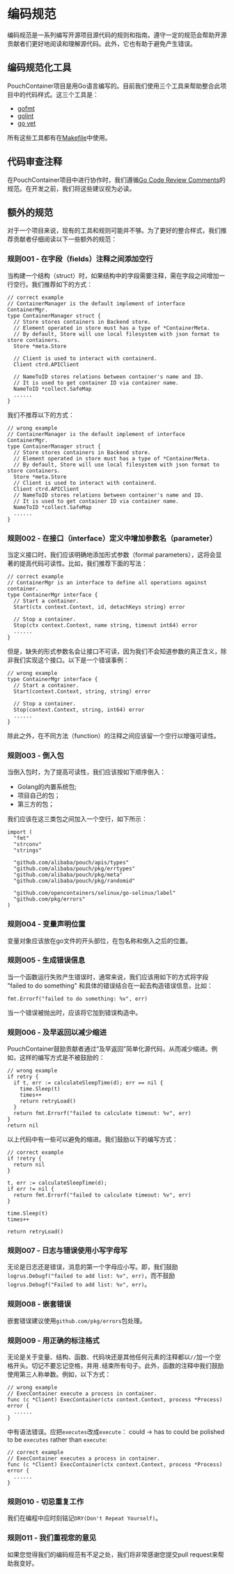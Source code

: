 # 编码规范

编码规范是一系列编写开源项目源代码的规则和指南。遵守一定的规范会帮助开源贡献者们更好地阅读和理解源代码。此外，它也有助于避免产生错误。

## 编码规范化工具

PouchContainer项目是用Go语言编写的。目前我们使用三个工具来帮助整合此项目中的代码样式。这三个工具是：

* [gofmt](https://golang.org/cmd/gofmt)
* [golint](https://github.com/golang/lint)
* [go vet](https://golang.org/cmd/vet/)

所有这些工具都有在[Makefile](../../Makefile)中使用。

## 代码审查注释

在PouchContainer项目中进行协作时，我们遵循[Go Code Review Comments](https://github.com/golang/go/wiki/CodeReviewComments)的规范。在开发之前，我们将这些建议视为必读。

## 额外的规范

对于一个项目来说，现有的工具和规则可能并不够。为了更好的整合样式，我们推荐贡献者仔细阅读以下一些额外的规范：

### 规则001 - 在字段（fields）注释之间添加空行

当构建一个结构（struct）时，如果结构中的字段需要注释，需在字段之间增加一行空行。我们推荐如下的方式：

``` golang
// correct example
// ContainerManager is the default implement of interface ContainerMgr.
type ContainerManager struct {
  // Store stores containers in Backend store.
  // Element operated in store must has a type of *ContainerMeta.
  // By default, Store will use local filesystem with json format to store containers.
  Store *meta.Store

  // Client is used to interact with containerd.
  Client ctrd.APIClient

  // NameToID stores relations between container's name and ID.
  // It is used to get container ID via container name.
  NameToID *collect.SafeMap
  ......
}
```

我们不推荐以下的方式：

```golang
// wrong example
// ContainerManager is the default implement of interface ContainerMgr.
type ContainerManager struct {
  // Store stores containers in Backend store.
  // Element operated in store must has a type of *ContainerMeta.
  // By default, Store will use local filesystem with json format to store containers.
  Store *meta.Store
  // Client is used to interact with containerd.
  Client ctrd.APIClient
  // NameToID stores relations between container's name and ID.
  // It is used to get container ID via container name.
  NameToID *collect.SafeMap
  ......
}
```

### 规则002 - 在接口（interface）定义中增加参数名（parameter）

当定义接口时，我们应该明确地添加形式参数（formal parameters），这将会显著的提高代码可读性。比如，我们推荐下面的写法：

``` golang
// correct example
// ContainerMgr is an interface to define all operations against container.
type ContainerMgr interface {
  // Start a container.
  Start(ctx context.Context, id, detachKeys string) error

  // Stop a container.
  Stop(ctx context.Context, name string, timeout int64) error
  ......
}
```

但是，缺失的形式参数名会让接口不可读，因为我们不会知道参数的真正含义，除非我们实现这个接口。以下是一个错误事例：


``` golang
// wrong example
type ContainerMgr interface {
  // Start a container.
  Start(context.Context, string, string) error

  // Stop a container.
  Stop(context.Context, string, int64) error
  ......
}

```
除此之外，在不同方法（function）的注释之间应该留一个空行以增强可读性。

### 规则003 - 倒入包

当倒入包时，为了提高可读性，我们应该按如下顺序倒入：

* Golang的内置系统包;
* 项目自己的包；
* 第三方的包；

我们应该在这三类包之间加入一个空行，如下所示：

``` golang
import (
  "fmt"
  "strconv"
  "strings"

  "github.com/alibaba/pouch/apis/types"
  "github.com/alibaba/pouch/pkg/errtypes"
  "github.com/alibaba/pouch/pkg/meta"
  "github.com/alibaba/pouch/pkg/randomid"

  "github.com/opencontainers/selinux/go-selinux/label"
  "github.com/pkg/errors"
)
```

### 规则004 - 变量声明位置

变量对象应该放在go文件的开头部位，在包名称和倒入之后的位置。

### 规则005 - 生成错误信息

当一个函数运行失败产生错误时，通常来说，我们应该用如下的方式将字段 "failed to do something" 和具体的错误结合在一起去构造错误信息，比如：

``` golang
fmt.Errorf("failed to do something: %v", err)
```

当一个错误被抛出时，应该将它加到错误构造中。

### 规则006 - 及早返回以减少缩进

PouchContainer鼓励贡献者通过“及早返回”简单化源代码，从而减少缩进。例如，这样的编写方式是不被鼓励的：

``` golang
// wrong example
if retry {
  if t, err := calculateSleepTime(d); err == nil {
    time.Sleep(t)
    times++
    return retryLoad()
  }
  return fmt.Errorf("failed to calculate timeout: %v", err)
}
return nil
```


以上代码中有一些可以避免的缩进。我们鼓励以下的编写方式：

``` golang
// correct example
if !retry {
  return nil
}

t, err := calculateSleepTime(d);
if err != nil {
  return fmt.Errorf("failed to calculate timeout: %v", err)
}

time.Sleep(t)
times++

return retryLoad()
```

### 规则007 - 日志与错误使用小写字母写

无论是日志还是错误，消息的第一个字母应小写。即，我们鼓励`logrus.Debugf("failed to add list: %v", err)`，而不鼓励`logrus.Debugf("Failed to add list: %v", err)`。

### 规则008 - 嵌套错误

嵌套错误建议使用`github.com/pkg/errors`包处理。


### 规则009 - 用正确的标注格式

无论是关于变量、结构、函数、代码块还是其他任何元素的注释都以`//`加一个空格开头。切记不要忘记空格，并用`.`结束所有句子。此外，函数的注释中我们鼓励使用第三人称单数。例如，以下方式：

```golang
// wrong example
// ExecContainer execute a process in container.
func (c *Client) ExecContainer(ctx context.Context, process *Process) error {
  ......
}
```

中有语法错误。应把`executes`改成`execute`：
could -> has to
could be polished to be `executes` rather than `execute`:

```golang
// correct example
// ExecContainer executes a process in container.
func (c *Client) ExecContainer(ctx context.Context, process *Process) error {
  ......
}
```

### 规则010 - 切忌重复工作

我们在编程中应时刻铭记`DRY(Don't Repeat Yourself)`。

### 规则011 - 我们重视您的意见

如果您觉得我们的编码规范有不足之处，我们将非常感谢您提交pull request来帮助我变好。
